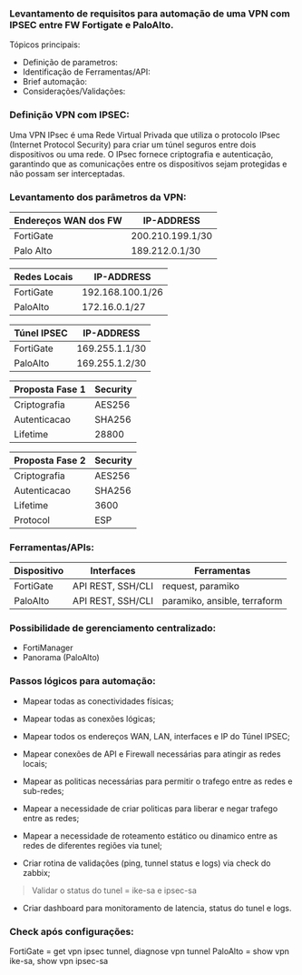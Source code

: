 ### Levantamento de requisitos para automação de uma VPN com IPSEC entre FW Fortigate e PaloAlto. 
Tópicos principais:

- Definição de parametros:
- Identificação de Ferramentas/API:
- Brief automação:
- Considerações/Validações:

### Definição VPN com IPSEC:
Uma VPN IPsec é uma Rede Virtual Privada que utiliza o protocolo IPsec (Internet Protocol Security) para criar um túnel seguros entre dois dispositivos ou uma rede. O IPsec fornece criptografia e autenticação, garantindo que as comunicações entre os dispositivos sejam protegidas e não possam ser interceptadas. 

### Levantamento dos parâmetros da VPN:

| Endereços WAN dos FW | IP-ADDRESS | 
| -------------------- | ---------- |
| FortiGate            | 200.210.199.1/30        |
| Palo Alto            | 189.212.0.1/30        |

| Redes Locais | IP-ADDRESS |
| ------------ | ---------- |
| FortiGate    | 192.168.100.1/26       |
| PaloAlto    | 172.16.0.1/27       |

| Túnel IPSEC | IP-ADDRESS |
| ----------- | ---------- |
| FortiGate | 169.255.1.1/30 |
| PaloAlto | 169.255.1.2/30 |

| Proposta Fase 1 | Security |
| --------------- | -------- | 
| Criptografia    |   AES256       |
| Autenticacao    |   SHA256       |
| Lifetime        |   28800      |

| Proposta Fase 2 | Security | 
| --------------- | -------- |
| Criptografia      |  AES256       |
| Autenticacao      |  SHA256      |
| Lifetime          |   3600     |
| Protocol          |   ESP     |

### Ferramentas/APIs:

| Dispositivo | Interfaces | Ferramentas | 
| ----------- | ---------- | ----------- |
| FortiGate   | API REST, SSH/CLI | request, paramiko |
| PaloAlto   | API REST, SSH/CLI | paramiko, ansible, terraform |

### Possibilidade de gerenciamento centralizado:

- FortiManager
- Panorama (PaloAlto)

### Passos lógicos para automação:

- Mapear todas as conectividades físicas;
- Mapear todas as conexões lógicas;
- Mapear todos os endereços WAN, LAN, interfaces e IP do Túnel IPSEC;
- Mapear conexões de API e Firewall necessárias para atingir as redes locais;
- Mapear as politicas necessárias para permitir o trafego entre as redes e sub-redes;
- Mapear a necessidade de criar politicas para liberar e negar trafego entre as redes;
- Mapear a necessidade de roteamento estático ou dinamico entre as redes de diferentes regiões via tunel;

- Criar rotina de validações (ping, tunnel status e logs) via check do zabbix;
> Validar o status do tunel = ike-sa e ipsec-sa
- Criar dashboard para monitoramento de latencia, status do tunel e logs.

### Check após configurações:

FortiGate = get vpn ipsec tunnel, diagnose vpn tunnel
PaloAlto = show vpn ike-sa, show vpn ipsec-sa


